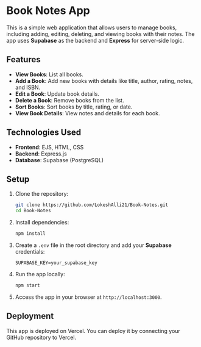 # Book Notes App

This is a simple web application that allows users to manage books, including adding, editing, deleting, and viewing books with their notes. The app uses **Supabase** as the backend and **Express** for server-side logic.

## Features

- **View Books**: List all books.
- **Add a Book**: Add new books with details like title, author, rating, notes, and ISBN.
- **Edit a Book**: Update book details.
- **Delete a Book**: Remove books from the list.
- **Sort Books**: Sort books by title, rating, or date.
- **View Book Details**: View notes and details for each book.

## Technologies Used

- **Frontend**: EJS, HTML, CSS
- **Backend**: Express.js
- **Database**: Supabase (PostgreSQL)

## Setup

1. Clone the repository:

    ```bash
    git clone https://github.com/LokeshAlli21/Book-Notes.git
    cd Book-Notes
    ```

2. Install dependencies:

    ```bash
    npm install
    ```

3. Create a `.env` file in the root directory and add your **Supabase** credentials:

    ```
    SUPABASE_KEY=your_supabase_key
    ```

4. Run the app locally:

    ```bash
    npm start
    ```

5. Access the app in your browser at `http://localhost:3000`.

## Deployment

This app is deployed on Vercel. You can deploy it by connecting your GitHub repository to Vercel.

